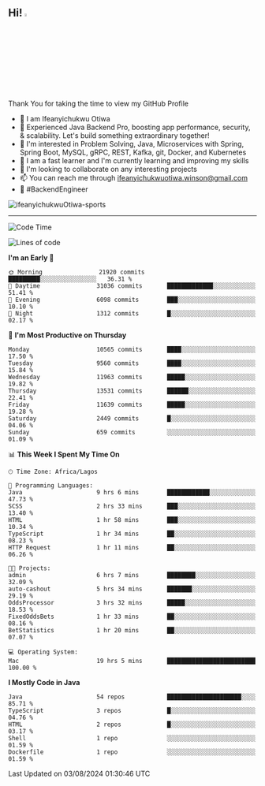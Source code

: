 <!-- BLOG-POST-LIST:START --><!-- BLOG-POST-LIST:END -->

## Hi! <img src="https://media.giphy.com/media/hvRJCLFzcasrR4ia7z/giphy.gif" width="4%"> 

Thank You for taking the time to view my GitHub Profile

- 👋 I am Ifeanyichukwu Otiwa
- 🚀 Experienced Java Backend Pro, boosting app performance, security, & scalability. Let's build something extraordinary together!
- 👀 I'm interested in Problem Solving, Java, Microservices with Spring, Spring Boot, MySQL, gRPC, REST, Kafka, git, Docker, and Kubernetes
- 🌱 I am a fast learner and I'm currently learning and improving my skills
- 💞️ I'm looking to collaborate on any interesting projects
- 📫 You can reach me through ifeanyichukwuotiwa.winson@gmail.com
- 🚀 #BackendEngineer

<p align="left" marginTop="10px"> <img src="https://komarev.com/ghpvc/?username=ifeanyichukwuOtiwa-sports&label=Profile%20views&color=0e75b6&style=for-the-badge" alt="ifeanyichukwuOtiwa-sports" /> </p>

***

<!--START_SECTION:waka-->
![Code Time](http://img.shields.io/badge/Code%20Time-2%2C713%20hrs%201%20min-blue)

![Lines of code](https://img.shields.io/badge/From%20Hello%20World%20I%27ve%20Written-15.1%20million%20lines%20of%20code-blue)

**I'm an Early 🐤** 

```text
🌞 Morning                21920 commits       █████████░░░░░░░░░░░░░░░░   36.31 % 
🌆 Daytime                31036 commits       █████████████░░░░░░░░░░░░   51.41 % 
🌃 Evening                6098 commits        ███░░░░░░░░░░░░░░░░░░░░░░   10.10 % 
🌙 Night                  1312 commits        █░░░░░░░░░░░░░░░░░░░░░░░░   02.17 % 
```
📅 **I'm Most Productive on Thursday** 

```text
Monday                   10565 commits       ████░░░░░░░░░░░░░░░░░░░░░   17.50 % 
Tuesday                  9560 commits        ████░░░░░░░░░░░░░░░░░░░░░   15.84 % 
Wednesday                11963 commits       █████░░░░░░░░░░░░░░░░░░░░   19.82 % 
Thursday                 13531 commits       ██████░░░░░░░░░░░░░░░░░░░   22.41 % 
Friday                   11639 commits       █████░░░░░░░░░░░░░░░░░░░░   19.28 % 
Saturday                 2449 commits        █░░░░░░░░░░░░░░░░░░░░░░░░   04.06 % 
Sunday                   659 commits         ░░░░░░░░░░░░░░░░░░░░░░░░░   01.09 % 
```


📊 **This Week I Spent My Time On** 

```text
🕑︎ Time Zone: Africa/Lagos

💬 Programming Languages: 
Java                     9 hrs 6 mins        ████████████░░░░░░░░░░░░░   47.73 % 
SCSS                     2 hrs 33 mins       ███░░░░░░░░░░░░░░░░░░░░░░   13.40 % 
HTML                     1 hr 58 mins        ███░░░░░░░░░░░░░░░░░░░░░░   10.34 % 
TypeScript               1 hr 34 mins        ██░░░░░░░░░░░░░░░░░░░░░░░   08.23 % 
HTTP Request             1 hr 11 mins        ██░░░░░░░░░░░░░░░░░░░░░░░   06.26 % 

🐱‍💻 Projects: 
admin                    6 hrs 7 mins        ████████░░░░░░░░░░░░░░░░░   32.09 % 
auto-cashout             5 hrs 34 mins       ███████░░░░░░░░░░░░░░░░░░   29.19 % 
OddsProcessor            3 hrs 32 mins       █████░░░░░░░░░░░░░░░░░░░░   18.53 % 
FixedOddsBets            1 hr 33 mins        ██░░░░░░░░░░░░░░░░░░░░░░░   08.16 % 
BetStatistics            1 hr 20 mins        ██░░░░░░░░░░░░░░░░░░░░░░░   07.07 % 

💻 Operating System: 
Mac                      19 hrs 5 mins       █████████████████████████   100.00 % 
```

**I Mostly Code in Java** 

```text
Java                     54 repos            █████████████████████░░░░   85.71 % 
TypeScript               3 repos             █░░░░░░░░░░░░░░░░░░░░░░░░   04.76 % 
HTML                     2 repos             █░░░░░░░░░░░░░░░░░░░░░░░░   03.17 % 
Shell                    1 repo              ░░░░░░░░░░░░░░░░░░░░░░░░░   01.59 % 
Dockerfile               1 repo              ░░░░░░░░░░░░░░░░░░░░░░░░░   01.59 % 
```




 Last Updated on 03/08/2024 01:30:46 UTC
<!--END_SECTION:waka-->

<!--
<p align="center">
![trophy](https://github-profile-trophy.vercel.app/?username=ifeanyichukwuOtiwa-sports&theme=onedark) (https://github.com/ryo-ma/github-profile-trophy)
</p>
-->

<!---
ifeanyi-otiwa/ifeanyi-otiwa is a ✨ special ✨ repository because its `README.md` (this file) appears on your GitHub profile.
You can click the Preview link to take a look at your changes.
--->
